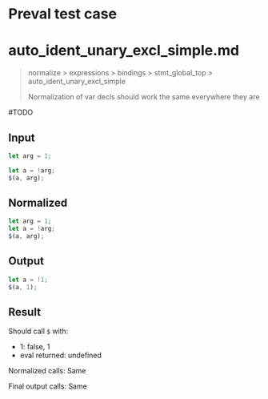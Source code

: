 # Preval test case

# auto_ident_unary_excl_simple.md

> normalize > expressions > bindings > stmt_global_top > auto_ident_unary_excl_simple
>
> Normalization of var decls should work the same everywhere they are

#TODO

## Input

`````js filename=intro
let arg = 1;

let a = !arg;
$(a, arg);
`````

## Normalized

`````js filename=intro
let arg = 1;
let a = !arg;
$(a, arg);
`````

## Output

`````js filename=intro
let a = !1;
$(a, 1);
`````

## Result

Should call `$` with:
 - 1: false, 1
 - eval returned: undefined

Normalized calls: Same

Final output calls: Same
